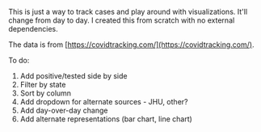 This is just a way to track cases and play around with visualizations. It'll change from day to day. I created this from scratch with no external dependencies.

The data is from [https://covidtracking.com/](https://covidtracking.com/).

To do:
1. Add positive/tested side by side
2. Filter by state
3. Sort by column
4. Add dropdown for alternate sources - JHU, other?
5. Add day-over-day change
6. Add alternate representations (bar chart, line chart)